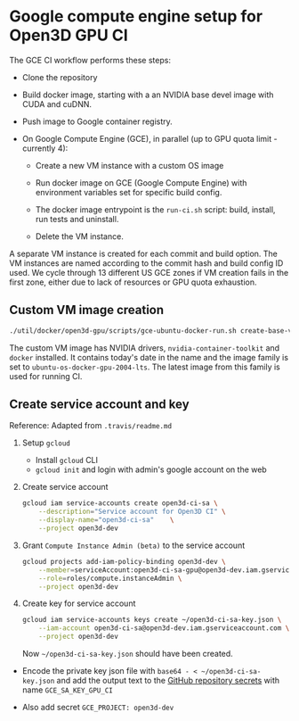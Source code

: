 # Google compute engine setup for Open3D GPU CI

The GCE CI workflow performs these steps:

-   Clone the repository

-   Build docker image, starting with a an NVIDIA base devel image with CUDA and
    cuDNN.

-   Push image to Google container registry.

-   On Google Compute Engine (GCE), in parallel (up to GPU quota limit - currently
    4):
    -   Create a new VM instance with a custom OS image

    -   Run docker image on GCE (Google Compute Engine) with environment variables
        set for specific build config.

    -   The docker image entrypoint is the `run-ci.sh` script: build, install, run
        tests and uninstall.

    -   Delete the VM instance.

A separate VM instance is created for each commit and build option. The VM
instances are named according to the commit hash and build config ID used. We
cycle through 13 different US GCE zones if VM creation fails in the first zone,
either due to lack of resources or GPU quota exhaustion.

## Custom VM image creation

```bash
./util/docker/open3d-gpu/scripts/gce-ubuntu-docker-run.sh create-base-vm-image
```

The custom VM image has NVIDIA drivers, `nvidia-container-toolkit` and `docker`
installed. It contains today's date in the name and the image family is set to
`ubuntu-os-docker-gpu-2004-lts`. The latest image from this family is
used for running CI.

## Create service account and key

Reference: Adapted from `.travis/readme.md`

1.  Setup `gcloud`

    -   Install `gcloud` CLI
    -   `gcloud init` and login with admin's google account on the web

2.  Create service account

    ```bash
    gcloud iam service-accounts create open3d-ci-sa \
        --description="Service account for Open3D CI" \
        --display-name="open3d-ci-sa"    \
        --project open3d-dev
    ```

3.  Grant `Compute Instance Admin (beta)` to the service account

    ```bash
    gcloud projects add-iam-policy-binding open3d-dev \
        --member=serviceAccount:open3d-ci-sa-gpu@open3d-dev.iam.gserviceaccount.com \
        --role=roles/compute.instanceAdmin \
        --project open3d-dev
    ```

4.  Create key for service account

    ```bash
    gcloud iam service-accounts keys create ~/open3d-ci-sa-key.json \
        --iam-account open3d-ci-sa@open3d-dev.iam.gserviceaccount.com \
        --project open3d-dev
    ```

    Now `~/open3d-ci-sa-key.json` should have been created.

-   Encode the private key json file with `base64 - < ~/open3d-ci-sa-key.json` and
    add the output text to the
    [GitHub repository secrets](https://github.com/intel-isl/Open3D/settings/secrets)
    with name `GCE_SA_KEY_GPU_CI`

-   Also add secret `GCE_PROJECT: open3d-dev`
